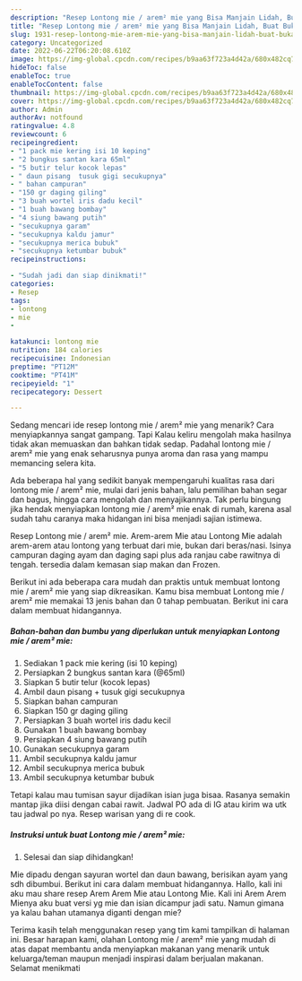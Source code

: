 ```yaml
---
description: "Resep Lontong mie / arem² mie yang Bisa Manjain Lidah, Buat Buka Puasa Sempurna"
title: "Resep Lontong mie / arem² mie yang Bisa Manjain Lidah, Buat Buka Puasa Sempurna"
slug: 1931-resep-lontong-mie-arem-mie-yang-bisa-manjain-lidah-buat-buka-puasa-sempurna
category: Uncategorized
date: 2022-06-22T06:20:08.610Z
image: https://img-global.cpcdn.com/recipes/b9aa63f723a4d42a/680x482cq70/lontong-mie-arem-mie-foto-resep-utama.jpg
hideToc: false
enableToc: true
enableTocContent: false
thumbnail: https://img-global.cpcdn.com/recipes/b9aa63f723a4d42a/680x482cq70/lontong-mie-arem-mie-foto-resep-utama.jpg
cover: https://img-global.cpcdn.com/recipes/b9aa63f723a4d42a/680x482cq70/lontong-mie-arem-mie-foto-resep-utama.jpg
author: Admin
authorAv: notfound
ratingvalue: 4.8
reviewcount: 6
recipeingredient:
- "1 pack mie kering isi 10 keping"
- "2 bungkus santan kara 65ml"
- "5 butir telur kocok lepas"
- " daun pisang  tusuk gigi secukupnya"
- " bahan campuran"
- "150 gr daging giling"
- "3 buah wortel iris dadu kecil"
- "1 buah bawang bombay"
- "4 siung bawang putih"
- "secukupnya garam"
- "secukupnya kaldu jamur"
- "secukupnya merica bubuk"
- "secukupnya ketumbar bubuk"
recipeinstructions:

- "Sudah jadi dan siap dinikmati!"
categories:
- Resep
tags:
- lontong
- mie
- 

katakunci: lontong mie  
nutrition: 184 calories
recipecuisine: Indonesian
preptime: "PT12M"
cooktime: "PT41M"
recipeyield: "1"
recipecategory: Dessert

---
```



Sedang mencari ide resep lontong mie / arem² mie yang menarik? Cara menyiapkannya sangat gampang. Tapi Kalau keliru mengolah maka hasilnya tidak akan memuaskan dan bahkan tidak sedap. Padahal lontong mie / arem² mie yang enak seharusnya punya aroma dan rasa yang mampu memancing selera kita.


Ada beberapa hal yang sedikit banyak mempengaruhi kualitas rasa dari lontong mie / arem² mie, mulai dari jenis bahan, lalu pemilihan bahan segar dan bagus, hingga cara mengolah dan menyajikannya. Tak perlu bingung jika hendak menyiapkan lontong mie / arem² mie enak di rumah, karena asal sudah tahu caranya maka hidangan ini bisa menjadi sajian istimewa.

Resep Lontong mie / arem² mie. Arem-arem Mie atau Lontong Mie adalah arem-arem atau lontong yang terbuat dari mie, bukan dari beras/nasi. Isinya campuran daging ayam dan daging sapi plus ada ranjau cabe rawitnya di tengah. tersedia dalam kemasan siap makan dan Frozen.


Berikut ini ada beberapa cara mudah dan praktis untuk membuat lontong mie / arem² mie yang siap dikreasikan. Kamu bisa membuat Lontong mie / arem² mie memakai 13 jenis bahan dan 0 tahap pembuatan. Berikut ini cara dalam membuat hidangannya.

<!--inarticleads1-->

##### Bahan-bahan dan bumbu yang diperlukan untuk menyiapkan Lontong mie / arem² mie:

1. Sediakan 1 pack mie kering (isi 10 keping)
1. Persiapkan 2 bungkus santan kara (@65ml)
1. Siapkan 5 butir telur (kocok lepas)
1. Ambil  daun pisang + tusuk gigi secukupnya
1. Siapkan  bahan campuran
1. Siapkan 150 gr daging giling
1. Persiapkan 3 buah wortel iris dadu kecil
1. Gunakan 1 buah bawang bombay
1. Persiapkan 4 siung bawang putih
1. Gunakan secukupnya garam
1. Ambil secukupnya kaldu jamur
1. Ambil secukupnya merica bubuk
1. Ambil secukupnya ketumbar bubuk


Tetapi kalau mau tumisan sayur dijadikan isian juga bisaa. Rasanya semakin mantap jika diisi dengan cabai rawit. Jadwal PO ada di IG atau kirim wa utk tau jadwal po nya. Resep warisan yang di re cook. 

<!--inarticleads2-->

##### Instruksi untuk buat Lontong mie / arem² mie:


1. Selesai dan siap dihidangkan!

Mie dipadu dengan sayuran wortel dan daun bawang, berisikan ayam yang sdh dibumbui. Berikut ini cara dalam membuat hidangannya. Hallo, kali ini aku mau share resep Arem Arem Mie atau Lontong Mie. Kali ini Arem Arem Mienya aku buat versi yg mie dan isian dicampur jadi satu. Namun gimana ya kalau bahan utamanya diganti dengan mie? 

Terima kasih telah menggunakan resep yang tim kami tampilkan di halaman ini. Besar harapan kami, olahan Lontong mie / arem² mie yang mudah di atas dapat membantu anda menyiapkan makanan yang menarik untuk keluarga/teman maupun menjadi inspirasi dalam berjualan makanan. Selamat menikmati
